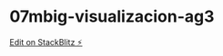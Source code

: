 # 07mbig-visualizacion-ag3

[Edit on StackBlitz ⚡️](https://stackblitz.com/edit/07mbig-visualizacion-ag3)